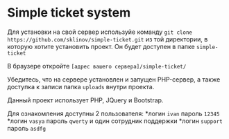 # Simple ticket system

Для установки на свой сервер используйе команду
`git clone https://github.com/sklinov/simple-ticket.git`
из той директории, в которую хотите установить проект.
Он будет доступен в папке `simple-ticket`

В браузере откройте `[адрес вашего сервера]/simple-ticket/`

Убедитесь, что на сервере установлен и запущен PHP-сервер, а также доступка к записи папка `uploads` внутри проекта.

Данный проект использует PHP, JQuery и Bootstrap.

Для ознакомления доступны 2 пользователя:
*логин `ivan` пароль `12345`
*логин `vasya` пароль `qwerty`
и один сотрудник поддержки
*логин `support` пароль `asdfg`